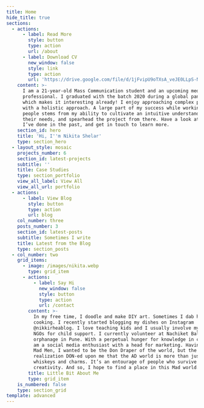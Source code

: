 ```yaml
---
title: Home
hide_title: true
sections:
  - actions:
      - label: Read More
        style: button
        type: action
        url: /about
      - label: Download CV
        new_window: false
        style: link
        type: action
        url: 'https://drive.google.com/file/d/1jFvipU9oTXsA_veJE0LLpS-NbRCEh91B/view'
    content: >-
      I am a 21-year-old Mass Communication student and an upcoming media
      professional. I graduated with the batch 2020 during a global pandemic,
      which makes it interesting already! I enjoy approaching complex projects
      with a holistic approach. A large part of my success while working with
      people stems from my ability to cultivate an intuitive understanding of
      their needs, and spearhead the project from there. Have a look at the work
      I’ve done in the past, and get in touch to learn more.
    section_id: hero
    title: 'Hi, I''m Nikita Shelar'
    type: section_hero
  - layout_style: mosaic
    projects_number: 6
    section_id: latest-projects
    subtitle: ''
    title: Case Studies
    type: section_portfolio
    view_all_label: View All
    view_all_url: portfolio
  - actions:
      - label: View Blog
        style: button
        type: action
        url: blog
    col_number: three
    posts_number: 3
    section_id: latest-posts
    subtitle: Sometimes I write
    title: Latest from the Blog
    type: section_posts
  - col_number: two
    grid_items:
      - image: /images/nikita.webp
        type: grid_item
      - actions:
          - label: Say Hi
            new_window: false
            style: button
            type: action
            url: /contact
        content: >-
          In my free time, I doodle and make DIY art. Sometimes I dab hands at
          cooking. I recently started blogging my dishes on Instagram
          @nikkirheablog. I love teaching kids and I usually involve myself in
          NGOs for child support. I currently volunteer at Nachiket Balgram an
          orphanage in Pune. With a perpetual hunger for knowledge in cinema, I
          am a social media enthusiast with a head for marketing. Having watched
          Mad Men, I wanted to be the Don Draper of the world, but the quick
          realization DON-ed upon me that the AD world is more than just
          whiskeys and charms. It’s an entourage of people who survive on
          creativity. And so, I hope to find a place in this Mad world.
        title: Little Bit About Me
        type: grid_item
    is_numbered: false
    type: section_grid
template: advanced
---
```


